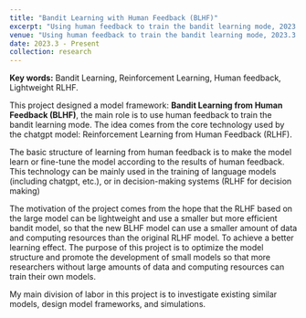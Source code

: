 ```yaml
---
title: "Bandit Learning with Human Feedback (BLHF)"
excerpt: "Using human feedback to train the bandit learning mode, 2023.3 - Present"
venue: "Using human feedback to train the bandit learning mode, 2023.3 - Present"
date: 2023.3 - Present
collection: research
---
```

**Key words:** Bandit Learning, Reinforcement Learning, Human feedback, Lightweight RLHF.

This project designed a model framework: **Bandit Learning from Human Feedback (BLHF)**, the main role is to use human feedback to train the bandit learning mode. The idea comes from the core technology used by the chatgpt model: Reinforcement Learning from Human Feedback (RLHF).

The basic structure of learning from human feedback is to make the model learn or fine-tune the model according to the results of human feedback. This technology can be mainly used in the training of language models (including chatgpt, etc.), or in decision-making systems (RLHF for decision making)

The motivation of the project comes from the hope that the RLHF based on the large model can be lightweight and use a smaller but more efficient bandit model, so that the new BLHF model can use a smaller amount of data and computing resources than the original RLHF model. To achieve a better learning effect. The purpose of this project is to optimize the model structure and promote the development of small models so that more researchers without large amounts of data and computing resources can train their own models.

My main division of labor in this project is to investigate existing similar models, design model frameworks, and simulations.
